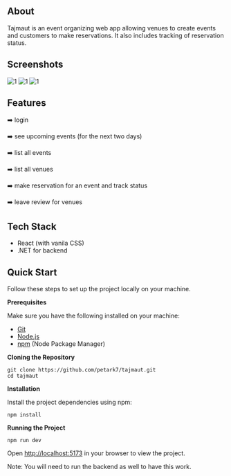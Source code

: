 
## About
Tajmaut is an event organizing web app allowing venues to create events and customers to make reservations. It also includes tracking of reservation status.

## Screenshots
![1](https://i.imgur.com/MXFQXK7.png)
![1](https://i.imgur.com/U7oLPQ5.png)
![1](https://i.imgur.com/TJK5S0q.png)


## Features
➡️ login

➡️ see upcoming events (for the next two days)

➡️ list all events

➡️ list all venues

➡️ make reservation for an event and track status

➡️ leave review for venues

## Tech Stack
- React (with vanila CSS)
- .NET for backend


## Quick Start
Follow these steps to set up the project locally on your machine.

**Prerequisites**

Make sure you have the following installed on your machine:

-   [Git](https://git-scm.com/)
-   [Node.js](https://nodejs.org/en)
-   [npm](https://www.npmjs.com/)  (Node Package Manager)

**Cloning the Repository**

    git clone https://github.com/petark7/tajmaut.git
    cd tajmaut

**Installation**

Install the project dependencies using npm:

	npm install

**Running the Project**

	npm run dev

Open  [http://localhost:5173](http://localhost:5173/)  in your browser to view the project.

Note: You will need to run the backend as well to have this work.
